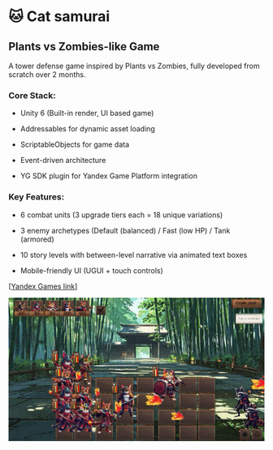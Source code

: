 # 🐱 Cat samurai

## Plants vs Zombies-like Game

A tower defense game inspired by Plants vs Zombies, fully developed from scratch over 2 months.

### Core Stack:

- Unity 6 (Built-in render, UI based game)

- Addressables for dynamic asset loading

- ScriptableObjects for game data

- Event-driven architecture

- YG SDK plugin for Yandex Game Platform integration

### Key Features:

- 6 combat units (3 upgrade tiers each = 18 unique variations)

- 3 enemy archetypes (Default (balanced) / Fast (low HP) / Tank (armored)

- 10 story levels with between-level narrative via animated text boxes

- Mobile-friendly UI (UGUI + touch controls)


 [[Yandex Games link](https://yandex.ru/games/app/427803?lang=ru)]

![](Assets/YandexGifRU.gif)




